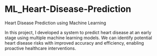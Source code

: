 # ML_Heart-Disease-Prediction


Heart Disease Prediction using Machine Learning

In this project, I developed a system to predict heart disease at an early stage using multiple machine learning models. 
We can identify potential heart disease risks with improved accuracy and efficiency, enabling proactive healthcare interventions.
